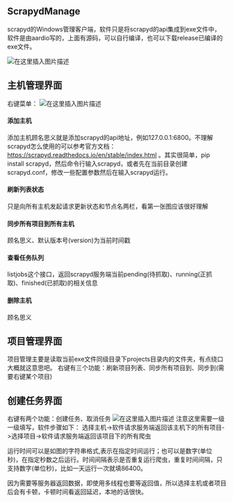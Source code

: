 ## ScrapydManage

scrapyd的Windows管理客户端，软件只是将scrapyd的api集成到exe文件中，软件是由aardio写的，上面有源码，可以自行编译，也可以下载release已编译的exe文件。

![在这里插入图片描述](https://img-blog.csdnimg.cn/20200519234517952.png?x-oss-process=image/watermark,type_ZmFuZ3poZW5naGVpdGk,shadow_10,text_aHR0cHM6Ly9ibG9nLmNzZG4ubmV0L1F3ZXJ0eXVpb3AyMDE2,size_16,color_FFFFFF,t_70)
## 主机管理界面
右键菜单：
![在这里插入图片描述](https://img-blog.csdnimg.cn/20200519234823627.png)
#### 添加主机
添加主机顾名思义就是添加scrapyd的api地址，例如127.0.0.1:6800。不理解scrapyd怎么使用的可以参考官方文档：https://scrapyd.readthedocs.io/en/stable/index.html 。其实很简单，pip install scrapyd，然后命令行输入scrapyd，或者先在当前目录创建scrapyd.conf，修改一些配置参数然后在输入scrapyd运行。

#### 刷新列表状态
只是向所有主机发起请求更新状态和节点名两栏，看第一张图应该很好理解
#### 同步所有项目到所有主机
顾名思义、默认版本号(version)为当前时间戳

#### 查看任务队列
listjobs这个接口，返回scrapyd服务端当前pending(待抓取)、running(正抓取)、finished(已抓取)的相关信息
#### 删除主机
顾名思义

## 项目管理界面
项目管理主要是读取当前exe文件同级目录下projects目录内的文件夹，有点绕口大概就这意思吧。
右键有三个功能：刷新项目列表、同步所有项目到、同步到(需要右键某个项目)
## 创建任务界面
右键有两个功能：创建任务、取消任务
![在这里插入图片描述](https://img-blog.csdnimg.cn/20200520000257974.png?x-oss-process=image/watermark,type_ZmFuZ3poZW5naGVpdGk,shadow_10,text_aHR0cHM6Ly9ibG9nLmNzZG4ubmV0L1F3ZXJ0eXVpb3AyMDE2,size_16,color_FFFFFF,t_70)
注意这里需要一级一级填写，软件步骤如下：
选择主机->软件请求服务端返回该主机下的所有项目->选择项目->软件请求服务端返回该项目下的所有爬虫

运行时间可以是如图的字符串格式,表示在指定时间运行；也可以是数字(单位秒)，在指定秒数之后运行。时间间隔表示是否重复运行爬虫，重复时间间隔，只支持数字(单位秒)，比如一天运行一次就填86400。

因为需要等服务器返回数据，即使用多线程也要等返回值，所以选择主机或者项目后会有卡顿，卡顿时间看返回延迟，本地的话很快。
